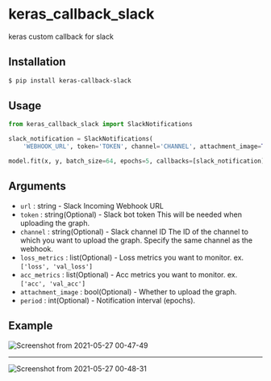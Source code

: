 # keras_callback_slack
keras custom callback for slack

## Installation
```sh
$ pip install keras-callback-slack
```

## Usage
```py
from keras_callback_slack import SlackNotifications

slack_notification = SlackNotifications(
    'WEBHOOK_URL', token='TOKEN', channel='CHANNEL', attachment_image=True)

model.fit(x, y, batch_size=64, epochs=5, callbacks=[slack_notification])
```

## Arguments
- `url` : string - Slack Incoming Webhook URL
- `token` : string(Optional) - Slack bot token
  This will be needed when uploading the graph.
- `channel` : string(Optional) - Slack channel ID
  The ID of the channel to which you want to upload the graph. Specify the same channel as the webhook.
- `loss_metrics` : list(Optional) - Loss metrics you want to monitor.
  ex. `['loss', 'val_loss']`
- `acc_metrics` : list(Optional) - Acc metrics you want to monitor.
  ex. `['acc', 'val_acc']`
- `attachment_image` : bool(Optional) - Whether to upload the graph.
- `period` : int(Optional) - Notification interval (epochs).

## Example
![Screenshot from 2021-05-27 00-47-49](https://user-images.githubusercontent.com/2043460/119692068-0f81ec00-be86-11eb-92f5-25c824a59414.png)

----

![Screenshot from 2021-05-27 00-48-31](https://user-images.githubusercontent.com/2043460/119692070-10b31900-be86-11eb-9e46-f808a51ceb0d.png)

